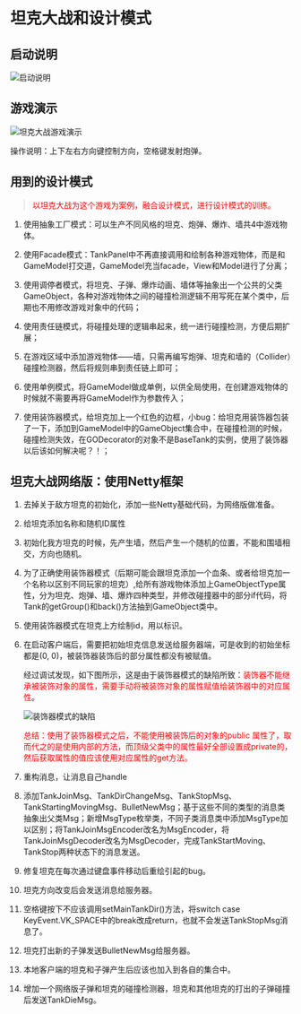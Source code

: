 # 坦克大战和设计模式

## 启动说明

![启动说明](https://gitee.com/CandyWall/my_pic/raw/master/image/image-20210612181153833.png)

## 游戏演示

![坦克大战游戏演示](https://gitee.com/CandyWall/my_pic/raw/master/image/%E6%B8%B8%E6%88%8F%E6%BC%94%E7%A4%BA.gif)

操作说明：上下左右方向键控制方向，空格键发射炮弹。

## 用到的设计模式

> <font color="red">以坦克大战为这个游戏为案例，融合设计模式，进行设计模式的训练。</font>

1. 使用抽象工厂模式：可以生产不同风格的坦克、炮弹、爆炸、墙共4中游戏物体。

2. 使用Facade模式：TankPanel中不再直接调用和绘制各种游戏物体，而是和GameModel打交道，GameModel充当facade，View和Model进行了分离；

3. 使用调停者模式，将坦克、子弹、爆炸动画、墙体等抽象出一个公共的父类GameObject，各种对游戏物体之间的碰撞检测逻辑不用写死在某个类中，后期也不用修改游戏对象中的代码；

4. 使用责任链模式，将碰撞处理的逻辑串起来，统一进行碰撞检测，方便后期扩展；

5. 在游戏区域中添加游戏物体——墙，只需再编写炮弹、坦克和墙的（Collider）碰撞检测器，然后将规则串到责任链上即可；

6. 使用单例模式，将GameModel做成单例，以供全局使用，在创建游戏物体的时候就不需要再将GameModel作为参数传入；

7. 使用装饰器模式，给坦克加上一个红色的边框，小bug：给坦克用装饰器包装了一下，添加到GameModel中的GameObject集合中，在碰撞检测的时候，碰撞检测失效，在GODecorator的对象不是BaseTank的实例，使用了装饰器以后该如何解决呢？！；

## 坦克大战网络版：使用Netty框架

1. 去掉关于敌方坦克的初始化，添加一些Netty基础代码，为网络版做准备。

2. 给坦克添加名称和随机ID属性

3. 初始化我方坦克的时候，先产生墙，然后产生一个随机的位置，不能和围墙相交，方向也随机。

4. 为了正确使用装饰器模式（后期可能会跟坦克添加一个血条、或者给坦克加一个名称以区别不同玩家的坦克）,给所有游戏物体添加上GameObjectType属性，分为坦克、炮弹、墙、爆炸四种类型，并修改碰撞器中的部分if代码，将Tank的getGroup()和back()方法抽到GameObject类中。

5. 使用装饰器模式在坦克上方绘制id，用以标识。

6. 在启动客户端后，需要把初始坦克信息发送给服务器端，可是收到的初始坐标都是(0, 0)，被装饰器装饰后的部分属性都没有被赋值。

   经过调试发现，如下图所示，这是由于装饰器模式的缺陷所致：<font color="red">装饰器不能继承被装饰对象的属性，需要手动将被装饰对象的属性赋值给装饰器中的对应属性</font>。

   ![装饰器模式的缺陷](https://img-blog.csdnimg.cn/20210201152341287.png?x-oss-process=image/watermark,type_ZmFuZ3poZW5naGVpdGk,shadow_10,text_aHR0cHM6Ly9ibG9nLmNzZG4ubmV0L3FxXzM4NTA1OTY5,size_16,color_FFFFFF,t_70)

   <font color="red">总结：使用了装饰器模式之后，不能使用被装饰后的对象的public 属性了，取而代之的是使用内部的方法，而顶级父类中的属性最好全部设置成private的，然后获取属性的值应该使用对应属性的get方法。</font>

7. 重构消息，让消息自己handle

8. 添加TankJoinMsg、TankDirChangeMsg、TankStopMsg、TankStartingMovingMsg、BulletNewMsg；基于这些不同的类型的消息类抽象出父类Msg；新增MsgType枚举类，不同子类消息类中添加MsgType加以区别；将TankJoinMsgEncoder改名为MsgEncoder，将TankJoinMsgDecoder改名为MsgDecoder，完成TankStartMoving、TankStop两种状态下的消息发送。

9. 修复坦克在每次通过键盘事件移动后重绘引起的bug。

10. 坦克方向改变后会发送消息给服务器。

11. 空格键按下不应该调用setMainTankDir()方法，将switch case KeyEvent.VK_SPACE中的break改成return，也就不会发送TankStopMsg消息了。

12. 坦克打出新的子弹发送BulletNewMsg给服务器。

13. 本地客户端的坦克和子弹产生后应该也加入到各自的集合中。

14. 增加一个网络版子弹和坦克的碰撞检测器，坦克和其他坦克的打出的子弹碰撞后发送TankDieMsg。